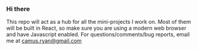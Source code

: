 ### Hi there 

<!--
**RyanCamus/RyanCamus** is a ✨ _special_ ✨ repository because its `README.md` (this file) appears on your GitHub profile.

Here are some ideas to get you started:

- 🔭 I’m currently working on ...
- 🌱 I’m currently learning ...
- 👯 I’m looking to collaborate on ...
- 🤔 I’m looking for help with ...
- 💬 Ask me about ...
- 📫 How to reach me: ...
- 😄 Pronouns: ...
- ⚡ Fun fact: ...
-->
This repo will act as a hub for all the mini-projects I work on. Most of them will be built in React, so make sure you are using a modern web browser and have Javascript enabled. 
For questions/comments/bug reports, email me at camus.ryan@gmail.com
